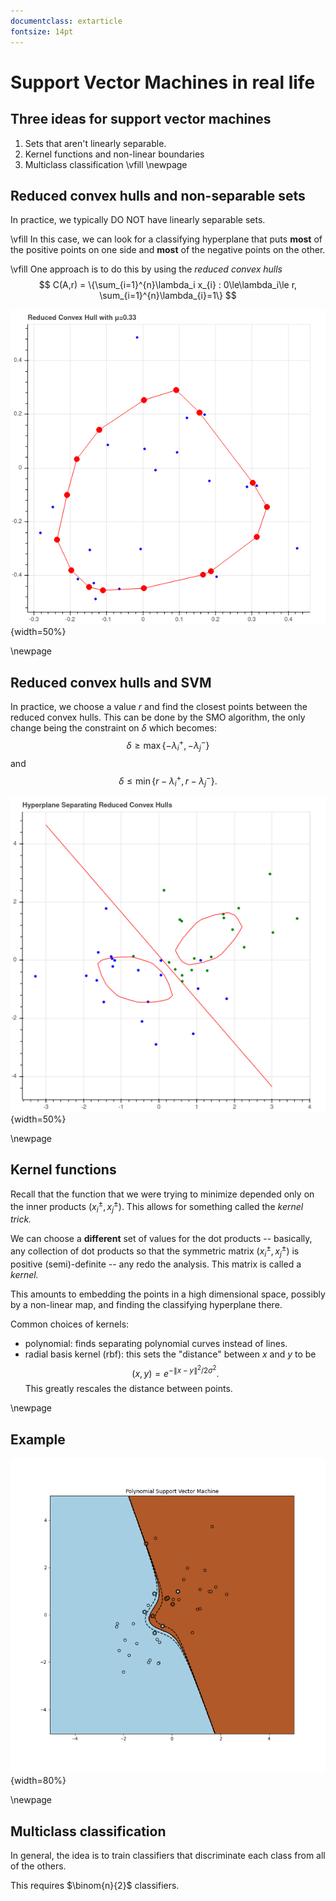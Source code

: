 ```yaml
---
documentclass: extarticle
fontsize: 14pt
---
```


# Support Vector Machines in real life

## Three ideas for support vector machines

1. Sets that aren't linearly separable.
2. Kernel functions and non-linear boundaries
3. Multiclass classification
\vfill
\newpage

## Reduced convex hulls and non-separable sets

In practice, we typically DO NOT have linearly separable sets.

\vfill
In this case, we can look for a classifying hyperplane that puts **most** of the positive
points on one side and **most** of the negative points on the other.

\vfill
One approach is to do this by using the *reduced convex hulls*
$$
C(A,r) = \{\sum_{i=1}^{n}\lambda_i x_{i} : 0\le\lambda_i\le r, \sum_{i=1}^{n}\lambda_{i}=1\}
$$

![RCH](../img/rch.png){width=50%}

\newpage

## Reduced convex hulls and SVM


In practice, we choose a value $r$ and find the closest points between the reduced convex hulls.  This
can be done by the SMO algorithm, the only change being the constraint on $\delta$ which becomes:
$$
\delta\ge\max\{-\lambda_{i}^{+},-\lambda_{j}^{-}\}
$$
and
$$
\delta\le\min\{r-\lambda_{i}^{+},r-\lambda_{j}^{-}\}.
$$

![RCH - SVM](../img/SVMReducedConvexHull.png){width=50%}

\newpage

## Kernel functions

Recall that the function that we were trying to minimize depended only on the inner products
$(x_{i}^{\pm},x_{j}^{\pm})$.  This allows for something called the *kernel trick.*

We can choose a **different** set of values for the dot products -- basically, any collection
of dot products so that the symmetric matrix $(x_{i}^{\pm},x_{j}^{\pm})$ is positive (semi)-definite --
any redo the analysis.  This matrix is called a *kernel.*

This amounts to embedding the points in a high dimensional space, possibly by a non-linear map,
and finding the classifying hyperplane there.

Common choices of kernels:

- polynomial: finds separating polynomial curves instead of lines.
- radial basis kernel (rbf): this sets the "distance" between $x$ and $y$ to be 
$$
(x,y) = e^{-\|x-y\|^2/2\sigma^2}.
$$
This greatly rescales the distance between points.

\newpage

## Example 

![Polynomial Kernel](../img/PolynomialKernel.png){width=80%}

\newpage

## Multiclass classification

In general, the idea is to train classifiers that discriminate each class from all of the others.

This requires $\binom{n}{2}$ classifiers. 
